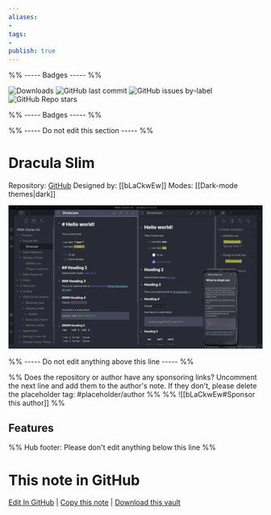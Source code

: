 ```yaml
---
aliases:
- 
tags: 
- 
publish: true
---
```


%% ----- Badges ----- %%

![Downloads](https://img.shields.io/badge/downloads-6516-573E7A?style=for-the-badge&logo=)
![GitHub last commit](https://img.shields.io/github/last-commit/bLaCkwEw/Dracula-Slim?color=573E7A&label=last%20update&logo=github&style=for-the-badge)
![GitHub issues by-label](https://img.shields.io/github/issues/bLaCkwEw/Dracula-Slim/help%20wanted?color=573E7A&logo=github&style=for-the-badge) 
![GitHub Repo stars](https://img.shields.io/github/stars/bLaCkwEw/Dracula-Slim?color=573E7A&logo=github&style=for-the-badge)

%% ----- Badges ----- %%

%% ----- Do not edit this section ----- %%

# Dracula Slim

Repository: [GitHub](https://github.com/bLaCkwEw/Dracula-Slim)
Designed by: [[bLaCkwEw]]
Modes: [[Dark-mode themes|dark]]



![screenshot](https://github.com/bLaCkwEw/Dracula-Slim/raw/HEAD/screenshot.png)

%% ----- Do not edit anything above this line ----- %% 

%% Does the repository or author have any sponsoring links? Uncomment the next line and add them to the author's note. If they don't, please delete the placeholder tag: #placeholder/author %%
%% ![[bLaCkwEw#Sponsor this author]] %%


## Features



%% Hub footer: Please don't edit anything below this line %%

# This note in GitHub

<span class="git-footer">[Edit In GitHub](https://github.dev/obsidian-community/obsidian-hub/blob/main/02%20-%20Community%20Expansions/02.05%20All%20Community%20Expansions/Themes/Dracula%20Slim.md "git-hub-edit-note") | [Copy this note](https://raw.githubusercontent.com/obsidian-community/obsidian-hub/main/02%20-%20Community%20Expansions/02.05%20All%20Community%20Expansions/Themes/Dracula%20Slim.md "git-hub-copy-note") | [Download this vault](https://github.com/obsidian-community/obsidian-hub/archive/refs/heads/main.zip "git-hub-download-vault") </span>
